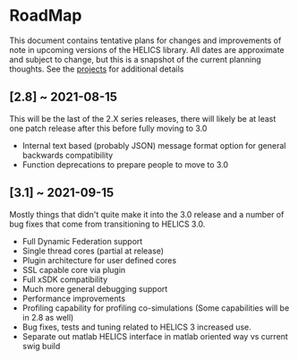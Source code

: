 # RoadMap

This document contains tentative plans for changes and improvements of note in upcoming versions of the HELICS library. All dates are approximate and subject to change, but this is a snapshot of the current planning thoughts. See the [projects](https://github.com/GMLC-TDC/HELICS/projects) for additional details

## \[2.8\] ~ 2021-08-15

This will be the last of the 2.X series releases, there will likely be at least one patch release after this before fully moving to 3.0

- Internal text based (probably JSON) message format option for general backwards compatibility
- Function deprecations to prepare people to move to 3.0

## \[3.1\] ~ 2021-09-15

Mostly things that didn't quite make it into the 3.0 release and a number of bug fixes that come from transitioning to HELICS 3.0.

- Full Dynamic Federation support
- Single thread cores (partial at release)
- Plugin architecture for user defined cores
- SSL capable core via plugin
- Full xSDK compatibility
- Much more general debugging support
- Performance improvements
- Profiling capability for profiling co-simulations (Some capabilities will be in 2.8 as well)
- Bug fixes, tests and tuning related to HELICS 3 increased use.
- Separate out matlab HELICS interface in matlab oriented way vs current swig build
